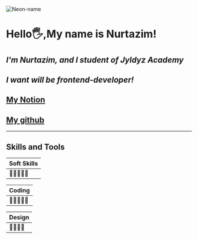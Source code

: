 ![Neon-name](https://www.notion.so/image/https%3A%2F%2Fs3-us-west-2.amazonaws.com%2Fsecure.notion-static.com%2F4f37c29a-45ce-4d5e-83d3-3e1963985901%2Fimage.png?table=block&id=3ece48ce-21a8-4b29-a830-6e9766e93803&spaceId=44728e98-a3c4-4a6c-a871-71c5407488c4&width=2730&userId=cd3e336e-700b-42ac-a311-d778faadee24&cache=v2)





# <strong>Hello🖐,My name is Nurtazim!</strong>
## <i> I'm Nurtazim, and I student of **Jyldyz Academy** </i>
## <i>I want will be *frontend-developer*!</i>

## [My Notion](https://www.notion.so/nurtazim-janyshbekov-gmail-com-3ece48ce21a84b29a8306e9766e93803)
## [My github](https://github.com/nurtazimjanyshbekov)
___

## <strong> Skills and Tools  </strong>

|Soft Skills|
|---------|
|🥇🥇🥇🥇🥇|

|Coding|
|---------|
|🥇🥇🥇🥇🥇|

|Design|
|---------|
|🥇🥇🥇🥇|


